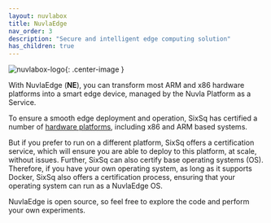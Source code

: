 ```yaml
---
layout: nuvlabox
title: NuvlaEdge
nav_order: 3
description: "Secure and intelligent edge computing solution"
has_children: true
---
```


![nuvlabox-logo](/assets/img/logo-nuvlaedge.png){: .center-image }

With NuvlaEdge (**NE**), you can transform most ARM and x86 hardware platforms into a smart edge device, managed by the Nuvla Platform as a Service.

To ensure a smooth edge deployment and operation, SixSq has certified a number of [hardware platforms](https://sixsq.com/nuvlaedge#hardware), including x86 and ARM based systems.  

But if you prefer to run on a different platform, SixSq offers a certification service, which will ensure you are able to deploy to this platform, at scale, without issues. Further, SixSq can also certify base operating systems (OS).  Therefore, if you have your own operating system, as long as it supports Docker, SixSq also offers a certification process, ensuring that your operating system can run as a NuvlaEdge OS.

NuvlaEdge is open source, so feel free to explore the code and perform your own experiments.
